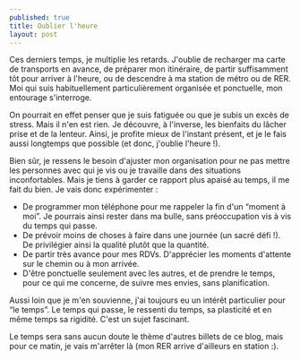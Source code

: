 ```yaml
---
published: true
title: Oublier l'heure
layout: post
---
```

Ces derniers temps, je multiplie les retards. J'oublie de recharger ma carte de transports en avance, de préparer mon itinéraire, de partir suffisamment tôt pour arriver à l'heure, ou de descendre à ma station de métro ou de RER. Moi qui suis habituellement particulièrement organisée et ponctuelle, mon entourage s'interroge. 

On pourrait en effet penser que je suis fatiguée ou que je subis un excès de stress. Mais il n'en est rien. Je découvre, à l'inverse, les bienfaits du lâcher prise et de la lenteur. Ainsi, je profite mieux de l'instant présent, et je le fais aussi longtemps que possible (et donc, j'oublie l'heure !).

Bien sûr, je ressens le besoin d'ajuster mon organisation pour ne pas mettre les personnes avec qui je vis ou je travaille dans des situations inconfortables. Mais je tiens à garder ce rapport plus apaisé au temps, il me fait du bien. Je vais donc expérimenter :

- De programmer mon téléphone pour me rappeler la fin d'un “moment à moi”. Je pourrais ainsi rester dans ma bulle, sans préoccupation vis à vis du temps qui passe.
- De prévoir moins de choses à faire dans une journée (un sacré défi !). De privilégier ainsi la qualité plutôt que la quantité. 
- De partir très avance pour mes RDVs. D'apprécier les moments d'attente sur le chemin ou à mon arrivée.
- D'être ponctuelle seulement avec les autres, et de prendre le temps, pour ce qui me concerne, de suivre mes envies, sans planification. 

Aussi loin que je m'en souvienne, j'ai toujours eu un intérêt particulier pour “le temps”. Le temps qui passe, le ressenti du temps, sa plasticité et en même temps sa rigidité. C'est un sujet fascinant. 

Le temps sera sans aucun doute le thème d'autres billets de ce blog, mais pour ce matin, je vais m'arrêter là (mon RER arrive d'ailleurs en station :). 
